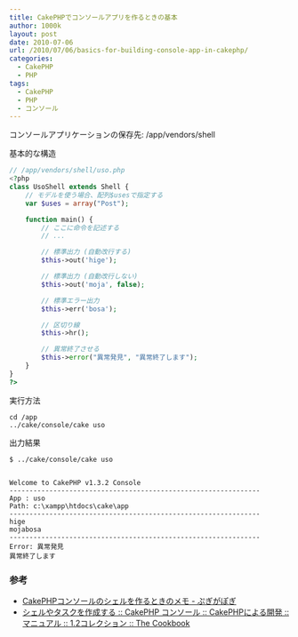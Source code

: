 ```yaml
---
title: CakePHPでコンソールアプリを作るときの基本
author: 1000k
layout: post
date: 2010-07-06
url: /2010/07/06/basics-for-building-console-app-in-cakephp/
categories:
  - CakePHP
  - PHP
tags:
  - CakePHP
  - PHP
  - コンソール
---
```

コンソールアプリケーションの保存先: /app/vendors/shell

基本的な構造

```php
// /app/vendors/shell/uso.php
<?php
class UsoShell extends Shell {
    // モデルを使う場合、配列$usesで指定する
    var $uses = array("Post");

    function main() {
        // ここに命令を記述する
        // ...

        // 標準出力 (自動改行する)
        $this->out('hige');

        // 標準出力 (自動改行しない)
        $this->out('moja', false);

        // 標準エラー出力
        $this->err('bosa');

        // 区切り線
        $this->hr();

        // 異常終了させる
        $this->error("異常発見", "異常終了します");
    }
}
?>
```


実行方法

```
cd /app
../cake/console/cake uso
```


出力結果

```
$ ../cake/console/cake uso


Welcome to CakePHP v1.3.2 Console
---------------------------------------------------------------
App : uso
Path: c:\xampp\htdocs\cake\app
---------------------------------------------------------------
hige
mojabosa
---------------------------------------------------------------
Error: 異常発見
異常終了します
```


### 参考

  * [CakePHPコンソールのシェルを作るときのメモ - ぷぎがぽぎ](http://d.hatena.ne.jp/brtRiver/20090427/1240802118)
  * [シェルやタスクを作成する :: CakePHP コンソール :: CakePHPによる開発 :: マニュアル :: 1.2コレクション :: The Cookbook](http://book.cakephp.org/ja/view/110/Creating-Shells-Tasks)